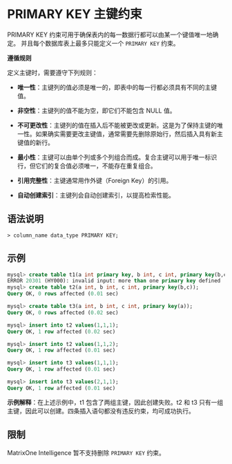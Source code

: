 # PRIMARY KEY 主键约束

PRIMARY KEY 约束可用于确保表内的每一数据行都可以由某一个键值唯一地确定。
并且每个数据库表上最多只能定义一个 `PRIMARY KEY` 约束。

**遵循规则**

定义主键时，需要遵守下列规则：

- **唯一性**：主键列的值必须是唯一的，即表中的每一行都必须具有不同的主键值。

- **非空性**：主键列的值不能为空，即它们不能包含 NULL 值。

- **不可更改性**：主键列的值在插入后不能被更改或更新。这是为了保持主键的唯一性。如果确实需要更改主键值，通常需要先删除原始行，然后插入具有新主键值的新行。

- **最小性**：主键可以由单个列或多个列组合而成。复合主键可以用于唯一标识行，但它们的复合值必须唯一，不能存在重复组合。

- **引用完整性**：主键通常用作外键（Foreign Key）的引用。

- **自动创建索引**：主键列会自动创建索引，以提高检索性能。

## 语法说明

```
> column_name data_type PRIMARY KEY;
```

## 示例

```sql
mysql> create table t1(a int primary key, b int, c int, primary key(b,c));
ERROR 20301 (HY000): invalid input: more than one primary key defined
mysql> create table t2(a int, b int, c int, primary key(b,c));
Query OK, 0 rows affected (0.01 sec)

mysql> create table t3(a int, b int, c int, primary key(a));
Query OK, 0 rows affected (0.02 sec)

mysql> insert into t2 values(1,1,1);
Query OK, 1 row affected (0.02 sec)

mysql> insert into t2 values(1,1,2);
Query OK, 1 row affected (0.01 sec)

mysql> insert into t3 values(1,1,1);
Query OK, 1 row affected (0.01 sec)

mysql> insert into t3 values(2,1,1);
Query OK, 1 row affected (0.01 sec)
```

**示例解释**：在上述示例中，t1 包含了两组主键，因此创建失败。t2 和 t3 只有一组主键，因此可以创建。四条插入语句都没有违反约束，均可成功执行。

## 限制

MatrixOne Intelligence 暂不支持删除 `PRIMARY KEY` 约束。

